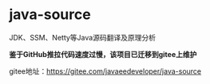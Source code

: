 # java-source
JDK、SSM、Netty等Java源码翻译及原理分析

**鉴于GitHub推拉代码速度过慢，该项目已迁移到gitee上维护**

gitee地址：https://gitee.com/javaeedeveloper/java-source
